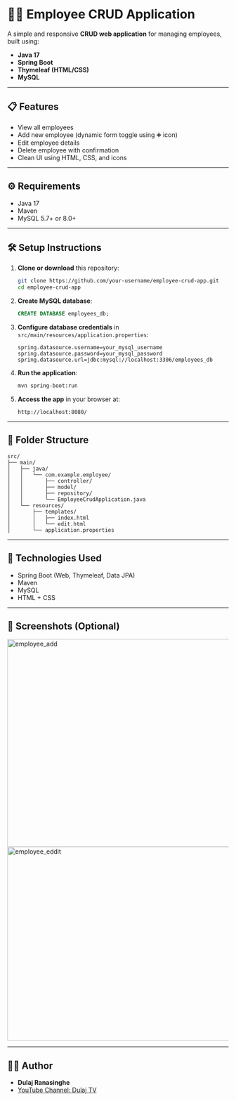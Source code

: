 # 🧑‍💼 Employee CRUD Application

A simple and responsive **CRUD web application** for managing employees, built using:

- **Java 17**
- **Spring Boot**
- **Thymeleaf (HTML/CSS)**
- **MySQL**

---

## 📋 Features

- View all employees
- Add new employee (dynamic form toggle using ➕ icon)
- Edit employee details
- Delete employee with confirmation
- Clean UI using HTML, CSS, and icons

---

## ⚙️ Requirements

- Java 17
- Maven
- MySQL 5.7+ or 8.0+

---

## 🛠️ Setup Instructions

1. **Clone or download** this repository:
   ```bash
   git clone https://github.com/your-username/employee-crud-app.git
   cd employee-crud-app
   ```

2. **Create MySQL database**:
   ```sql
   CREATE DATABASE employees_db;
   ```

3. **Configure database credentials** in `src/main/resources/application.properties`:
   ```properties
   spring.datasource.username=your_mysql_username
   spring.datasource.password=your_mysql_password
   spring.datasource.url=jdbc:mysql://localhost:3306/employees_db
   ```

4. **Run the application**:
   ```bash
   mvn spring-boot:run
   ```

5. **Access the app** in your browser at:
   ```
   http://localhost:8080/
   ```

---

## 📁 Folder Structure

```
src/
├── main/
│   ├── java/
│   │   └── com.example.employee/
│   │       ├── controller/
│   │       ├── model/
│   │       ├── repository/
│   │       └── EmployeeCrudApplication.java
│   └── resources/
│       ├── templates/
│       │   ├── index.html
│       │   └── edit.html
│       └── application.properties
```

---

## 📝 Technologies Used

- Spring Boot (Web, Thymeleaf, Data JPA)
- Maven
- MySQL
- HTML + CSS

---

## 📸 Screenshots (Optional)
<img width="956" height="473" alt="employee_add" src="https://github.com/user-attachments/assets/dab9060f-2bdb-42f3-bf0b-baad0a82a2be" />

<img width="912" height="441" alt="employee_eddit" src="https://github.com/user-attachments/assets/191ca59f-6b5a-4df4-98e8-5468252421cb" />

---

## 🧑‍💻 Author

- **Dulaj Ranasinghe**
- [YouTube Channel: Dulaj TV](https://www.youtube.com/@DulajTV)
